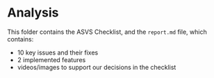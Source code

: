 # Analysis

This folder contains the ASVS Checklist, and the `report.md` file, which contains:

- 10 key issues and their fixes
- 2 implemented features
- videos/images to support our decisions in the checklist
